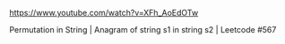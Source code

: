 https://www.youtube.com/watch?v=XFh_AoEdOTw

Permutation in String | Anagram of string s1 in string s2 | Leetcode #567
